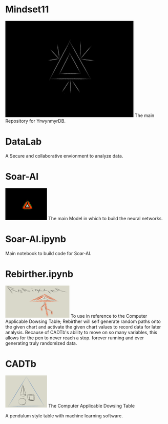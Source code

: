 # Mindset11
<img src="https://raw.githubusercontent.com/YrwynmyrDB/Mindset11/master/mindset.png"  height="300px" width="400px"/>
The main Repository for YrwynmyrDB.

# DataLab
A Secure and collaborative envionment to analyze data.

# Soar-AI
<img src="https://raw.githubusercontent.com/YrwynmyrDB/Mindset11/master/Soar-AI.png" height="100px" width="130px"/>
The main Model in which to build the neural networks.

# Soar-AI.ipynb
Main notebook to build code for Soar-AI.


# Rebirther.ipynb 
  <img src="https://raw.githubusercontent.com/YrwynmyrDB/Mindset11/master/Rebirther.png" height="100px" width="200px"/>
To use in reference to the Computer Applicable Dowsing Table; Rebirther will self generate random paths onto the given chart and activate the given chart values to record data for later analysis. Because of CADTb's ability to move on so many variables, this allows for the pen to never reach a stop. forever running and ever generating truly randomized data.  

# CADTb
<img src="https://github.com/YrwynmyrDB/YrwynmyrDB.site/blob/master/public/CADTb.png" height="100px" width="130px" />
The Computer Applicable Dowsing Table 

A pendulum style table with machine learning software.
